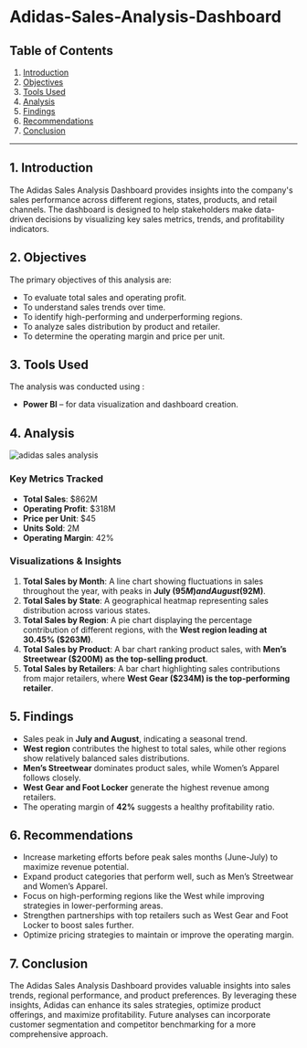 # Adidas-Sales-Analysis-Dashboard
## Table of Contents
1. [Introduction](#1-introduction)
2. [Objectives](#2-objectives)
3. [Tools Used](#3-tools-used)
4. [Analysis](#4-analysis)
5. [Findings](#5-findings)
6. [Recommendations](#6-recommendations)
7. [Conclusion](#7-conclusion)

---

## 1. Introduction  
The Adidas Sales Analysis Dashboard provides insights into the company's sales performance across different regions, states, products, and retail channels. The dashboard is designed to help stakeholders make data-driven decisions by visualizing key sales metrics, trends, and profitability indicators.

## 2. Objectives  
The primary objectives of this analysis are:
- To evaluate total sales and operating profit.
- To understand sales trends over time.
- To identify high-performing and underperforming regions.
- To analyze sales distribution by product and retailer.
- To determine the operating margin and price per unit.

## 3. Tools Used  
The analysis was conducted using :
- **Power BI** – for data visualization and dashboard creation.

## 4. Analysis  
![adidas sales analysis](https://github.com/user-attachments/assets/47d304cc-c103-40d1-931d-6839bff7f256)

### Key Metrics Tracked  
- **Total Sales**: $862M  
- **Operating Profit**: $318M  
- **Price per Unit**: $45  
- **Units Sold**: 2M  
- **Operating Margin**: 42%  

### Visualizations & Insights  
1. **Total Sales by Month**: A line chart showing fluctuations in sales throughout the year, with peaks in **July ($95M) and August ($92M)**.
2. **Total Sales by State**: A geographical heatmap representing sales distribution across various states.
3. **Total Sales by Region**: A pie chart displaying the percentage contribution of different regions, with the **West region leading at 30.45% ($263M)**.
4. **Total Sales by Product**: A bar chart ranking product sales, with **Men’s Streetwear ($200M) as the top-selling product**.
5. **Total Sales by Retailers**: A bar chart highlighting sales contributions from major retailers, where **West Gear ($234M) is the top-performing retailer**.

## 5. Findings  
- Sales peak in **July and August**, indicating a seasonal trend.
- **West region** contributes the highest to total sales, while other regions show relatively balanced sales distributions.
- **Men’s Streetwear** dominates product sales, while Women’s Apparel follows closely.
- **West Gear and Foot Locker** generate the highest revenue among retailers.
- The operating margin of **42%** suggests a healthy profitability ratio.

## 6. Recommendations  
- Increase marketing efforts before peak sales months (June-July) to maximize revenue potential.
- Expand product categories that perform well, such as Men’s Streetwear and Women’s Apparel.
- Focus on high-performing regions like the West while improving strategies in lower-performing areas.
- Strengthen partnerships with top retailers such as West Gear and Foot Locker to boost sales further.
- Optimize pricing strategies to maintain or improve the operating margin.

## 7. Conclusion  
The Adidas Sales Analysis Dashboard provides valuable insights into sales trends, regional performance, and product preferences. By leveraging these insights, Adidas can enhance its sales strategies, optimize product offerings, and maximize profitability. Future analyses can incorporate customer segmentation and competitor benchmarking for a more comprehensive approach.
